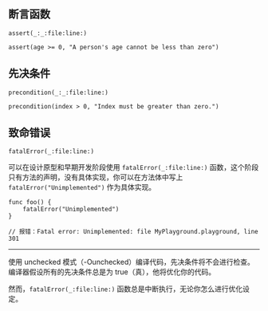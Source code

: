 ## 断言函数

`assert(_:_:file:line:)`

```
assert(age >= 0, "A person's age cannot be less than zero")
```

## 先决条件

`precondition(_:_:file:line:)`

```
precondition(index > 0, "Index must be greater than zero.")
```

## 致命错误

`fatalError(_:file:line:)`

可以在设计原型和早期开发阶段使用 `fatalError(_:file:line:)` 函数，这个阶段只有方法的声明，没有具体实现，你可以在方法体中写上 `fatalError("Unimplemented")` 作为具体实现。

```
func foo() {
    fatalError("Unimplemented")
}

// 报错：Fatal error: Unimplemented: file MyPlayground.playground, line 301
```

---

使用 unchecked 模式（-Ounchecked）编译代码，先决条件将不会进行检查。编译器假设所有的先决条件总是为 true（真），他将优化你的代码。

然而，`fatalError(_:file:line:)` 函数总是中断执行，无论你怎么进行优化设定。
